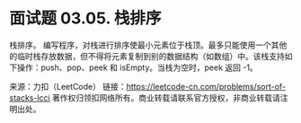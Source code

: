 # 面试题 03.05. 栈排序

栈排序。 编写程序，对栈进行排序使最小元素位于栈顶。最多只能使用一个其他的临时栈存放数据，但不得将元素复制到别的数据结构（如数组）中。该栈支持如下操作：push、pop、peek 和 isEmpty。当栈为空时，peek 返回 -1。

来源：力扣（LeetCode）
链接：https://leetcode-cn.com/problems/sort-of-stacks-lcci
著作权归领扣网络所有。商业转载请联系官方授权，非商业转载请注明出处。
